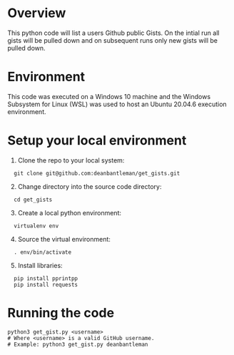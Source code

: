 # Overview
This python code will list a users Github public Gists. On the intial run all gists will be pulled down and on subsequent runs only new gists will be pulled down.

# Environment
This code was executed on a Windows 10 machine and the Windows Subsystem for Linux (WSL) was used to host an Ubuntu 20.04.6 execution environment.

# Setup your local environment

1. Clone the repo to your local system:

```
  git clone git@github.com:deanbantleman/get_gists.git
```

2. Change directory into the source code directory:

```
  cd get_gists
```

3. Create a local python environment:

```
  virtualenv env
```

4. Source the virtual environment:

```
  . env/bin/activate
```

5. Install libraries:

```
  pip install pprintpp
  pip install requests
```

# Running the code

```
python3 get_gist.py <username>
# Where <username> is a valid GitHub username.
# Example: python3 get_gist.py deanbantleman
```
